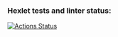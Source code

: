 ### Hexlet tests and linter status:
[![Actions Status](https://github.com/KruglovDV/rails-project-lvl2/workflows/hexlet-check/badge.svg)](https://github.com/KruglovDV/rails-project-lvl2/actions)